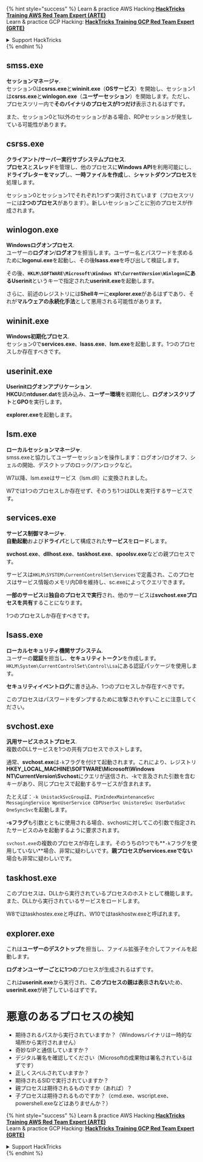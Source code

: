 {% hint style="success" %}
Learn & practice AWS Hacking:<img src="/.gitbook/assets/arte.png" alt="" data-size="line">[**HackTricks Training AWS Red Team Expert (ARTE)**](https://training.hacktricks.xyz/courses/arte)<img src="/.gitbook/assets/arte.png" alt="" data-size="line">\
Learn & practice GCP Hacking: <img src="/.gitbook/assets/grte.png" alt="" data-size="line">[**HackTricks Training GCP Red Team Expert (GRTE)**<img src="/.gitbook/assets/grte.png" alt="" data-size="line">](https://training.hacktricks.xyz/courses/grte)

<details>

<summary>Support HackTricks</summary>

* Check the [**subscription plans**](https://github.com/sponsors/carlospolop)!
* **Join the** 💬 [**Discord group**](https://discord.gg/hRep4RUj7f) or the [**telegram group**](https://t.me/peass) or **follow** us on **Twitter** 🐦 [**@hacktricks\_live**](https://twitter.com/hacktricks\_live)**.**
* **Share hacking tricks by submitting PRs to the** [**HackTricks**](https://github.com/carlospolop/hacktricks) and [**HackTricks Cloud**](https://github.com/carlospolop/hacktricks-cloud) github repos.

</details>
{% endhint %}


## smss.exe

**セッションマネージャ**.\
セッション0は**csrss.exe**と**wininit.exe**（**OSサービス**）を開始し、セッション1は**csrss.exe**と**winlogon.exe**（**ユーザーセッション**）を開始します。ただし、プロセスツリー内で**そのバイナリのプロセスが1つだけ**表示されるはずです。

また、セッション0と1以外のセッションがある場合、RDPセッションが発生している可能性があります。


## csrss.exe

**クライアント/サーバー実行サブシステムプロセス**.\
**プロセス**と**スレッド**を管理し、他のプロセスに**Windows API**を利用可能にし、**ドライブレターをマップ**し、**一時ファイルを作成**し、**シャットダウンプロセス**を処理します。

セッション0とセッション1でそれぞれ1つずつ実行されています（プロセスツリーには**2つのプロセス**があります）。新しいセッションごとに別のプロセスが作成されます。


## winlogon.exe

**Windowsログオンプロセス**.\
ユーザーの**ログオン**/**ログオフ**を担当します。ユーザー名とパスワードを求めるために**logonui.exe**を起動し、その後**lsass.exe**を呼び出して検証します。

その後、**`HKLM\SOFTWARE\Microsoft\Windows NT\CurrentVersion\Winlogon`**にある**Userinit**というキーで指定された**userinit.exe**を起動します。

さらに、前述のレジストリには**Shellキー**に**explorer.exe**があるはずであり、それが**マルウェアの永続化手法**として悪用される可能性があります。


## wininit.exe

**Windows初期化プロセス**. \
セッション0で**services.exe**、**lsass.exe**、**lsm.exe**を起動します。1つのプロセスしか存在すべきです。


## userinit.exe

**Userinitログオンアプリケーション**.\
**HKCU**の**ntduser.dat**を読み込み、**ユーザー環境**を初期化し、**ログオンスクリプト**と**GPO**を実行します。

**explorer.exe**を起動します。


## lsm.exe

**ローカルセッションマネージャ**.\
smss.exeと協力してユーザーセッションを操作します：ログオン/ログオフ、シェルの開始、デスクトップのロック/アンロックなど。

W7以降、lsm.exeはサービス（lsm.dll）に変換されました。

W7では1つのプロセスしか存在せず、そのうち1つはDLLを実行するサービスです。


## services.exe

**サービス制御マネージャ**.\
**自動起動**および**ドライバ**として構成された**サービス**を**ロード**します。

**svchost.exe**、**dllhost.exe**、**taskhost.exe**、**spoolsv.exe**などの親プロセスです。

サービスは`HKLM\SYSTEM\CurrentControlSet\Services`で定義され、このプロセスはサービス情報のメモリ内DBを維持し、sc.exeによってクエリできます。

**一部のサービス**は**独自のプロセスで実行**され、他のサービスは**svchost.exeプロセスを共有**することになります。

1つのプロセスしか存在すべきです。


## lsass.exe

**ローカルセキュリティ機関サブシステム**.\
ユーザーの**認証**を担当し、**セキュリティトークン**を作成します。`HKLM\System\CurrentControlSet\Control\Lsa`にある認証パッケージを使用します。

**セキュリティイベントログ**に書き込み、1つのプロセスしか存在すべきです。

このプロセスはパスワードをダンプするために攻撃されやすいことに注意してください。


## svchost.exe

**汎用サービスホストプロセス**.\
複数のDLLサービスを1つの共有プロセスでホストします。

通常、**svchost.exe**は`-k`フラグを付けて起動されます。これにより、レジストリ**HKEY\_LOCAL\_MACHINE\SOFTWARE\Microsoft\Windows NT\CurrentVersion\Svchost**にクエリが送信され、-kで言及された引数を含むキーがあり、同じプロセスで起動するサービスが含まれます。

たとえば：`-k UnistackSvcGroup`は、`PimIndexMaintenanceSvc MessagingService WpnUserService CDPUserSvc UnistoreSvc UserDataSvc OneSyncSvc`を起動します。

**-sフラグ**も引数とともに使用される場合、svchostに対してこの引数で指定されたサービスのみを起動するように要求されます。

`svchost.exe`の複数のプロセスが存在します。そのうちの1つでも**`-k`フラグを使用していない**場合、非常に疑わしいです。**親プロセスがservices.exeでない**場合も非常に疑わしいです。


## taskhost.exe

このプロセスは、DLLから実行されているプロセスのホストとして機能します。また、DLLから実行されているサービスをロードします。

W8ではtaskhostex.exeと呼ばれ、W10ではtaskhostw.exeと呼ばれます。


## explorer.exe

これは**ユーザーのデスクトップ**を担当し、ファイル拡張子を介してファイルを起動します。

**ログオンユーザーごとに1つの**プロセスが生成されるはずです。

これは**userinit.exe**から実行され、**このプロセスの親は表示されない**ため、**userinit.exe**が終了しているはずです。


# 悪意のあるプロセスの検知

* 期待されるパスから実行されていますか？（Windowsバイナリは一時的な場所から実行されません）
* 奇妙なIPと通信していますか？
* デジタル署名を確認してください（Microsoftの成果物は署名されているはずです）
* 正しくスペルされていますか？
* 期待されるSIDで実行されていますか？
* 親プロセスは期待されるものですか（あれば）？
* 子プロセスは期待されるものですか？（cmd.exe、wscript.exe、powershell.exeなどはありませんか？）


{% hint style="success" %}
Learn & practice AWS Hacking:<img src="/.gitbook/assets/arte.png" alt="" data-size="line">[**HackTricks Training AWS Red Team Expert (ARTE)**](https://training.hacktricks.xyz/courses/arte)<img src="/.gitbook/assets/arte.png" alt="" data-size="line">\
Learn & practice GCP Hacking: <img src="/.gitbook/assets/grte.png" alt="" data-size="line">[**HackTricks Training GCP Red Team Expert (GRTE)**<img src="/.gitbook/assets/grte.png" alt="" data-size="line">](https://training.hacktricks.xyz/courses/grte)

<details>

<summary>Support HackTricks</summary>

* Check the [**subscription plans**](https://github.com/sponsors/carlospolop)!
* **Join the** 💬 [**Discord group**](https://discord.gg/hRep4RUj7f) or the [**telegram group**](https://t.me/peass) or **follow** us on **Twitter** 🐦 [**@hacktricks\_live**](https://twitter.com/hacktricks\_live)**.**
* **Share hacking tricks by submitting PRs to the** [**HackTricks**](https://github.com/carlospolop/hacktricks) and [**HackTricks Cloud**](https://github.com/carlospolop/hacktricks-cloud) github repos.

</details>
{% endhint %}

